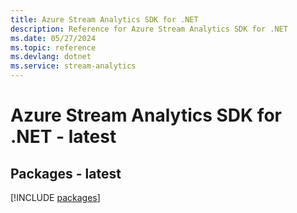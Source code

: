 ```yaml
---
title: Azure Stream Analytics SDK for .NET
description: Reference for Azure Stream Analytics SDK for .NET
ms.date: 05/27/2024
ms.topic: reference
ms.devlang: dotnet
ms.service: stream-analytics
---
```

# Azure Stream Analytics SDK for .NET - latest
## Packages - latest
[!INCLUDE [packages](stream-analytics-index.md)]
